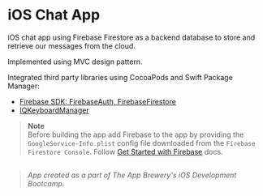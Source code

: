 # iOS Chat App

iOS chat app using Firebase Firestore as a backend database to store and retrieve our messages from the cloud.

Implemented using MVC design pattern.

Integrated third party libraries using CocoaPods and Swift Package Manager:

- [Firebase SDK: FirebaseAuth, FirebaseFirestore](https://github.com/firebase/firebase-ios-sdk)
- [IQKeyboardManager](https://github.com/hackiftekhar/IQKeyboardManager)

> **Note**<br>
> Before building the app add Firebase to the app by providing the `GoogleService-Info.plist` config file downloaded from the `Firebase Firestore Console`. Follow [Get Started with Firebase](https://firebase.google.com/docs/ios/setup) docs.

## 

> *App created as a part of The App Brewery's iOS Development Bootcamp.*
